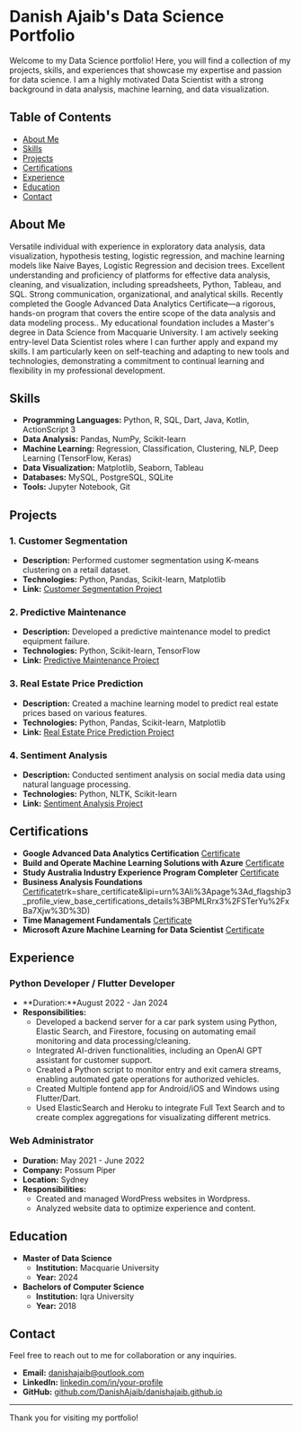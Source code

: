 # Danish Ajaib's Data Science Portfolio

Welcome to my Data Science portfolio! Here, you will find a collection of my projects, skills, and experiences that showcase my expertise and passion for data science. I am a highly motivated Data Scientist with a strong background in data analysis, machine learning, and data visualization.

## Table of Contents

- [About Me](#about-me)
- [Skills](#skills)
- [Projects](#projects)
- [Certifications](#certifications)
- [Experience](#experience)
- [Education](#education)
- [Contact](#contact)

## About Me

Versatile individual with experience in exploratory data analysis, data visualization, hypothesis testing, logistic regression, and machine learning models like Naive Bayes, Logistic Regression and decision trees. Excellent understanding and proficiency of platforms for effective data analysis, cleaning, and visualization, including spreadsheets, Python, Tableau, and SQL. Strong communication, organizational, and analytical skills. 
Recently completed the Google Advanced Data Analytics Certificate—a rigorous, hands-on program that covers the entire scope of the data analysis and data modeling process.. My educational foundation includes a Master's degree in Data Science from Macquarie University. I am actively seeking entry-level Data Scientist roles where I can further apply and expand my skills. I am particularly keen on self-teaching and adapting to new tools and technologies, demonstrating a commitment to continual learning and flexibility in my professional development.

## Skills

- **Programming Languages:** Python, R, SQL, Dart, Java, Kotlin, ActionScript 3
- **Data Analysis:** Pandas, NumPy, Scikit-learn
- **Machine Learning:** Regression, Classification, Clustering, NLP, Deep Learning (TensorFlow, Keras)
- **Data Visualization:** Matplotlib, Seaborn, Tableau
- **Databases:** MySQL, PostgreSQL, SQLite
- **Tools:** Jupyter Notebook, Git

## Projects

### 1. Customer Segmentation
- **Description:** Performed customer segmentation using K-means clustering on a retail dataset.
- **Technologies:** Python, Pandas, Scikit-learn, Matplotlib
- **Link:** [Customer Segmentation Project](https://github.com/username/customer-segmentation)

### 2. Predictive Maintenance
- **Description:** Developed a predictive maintenance model to predict equipment failure.
- **Technologies:** Python, Scikit-learn, TensorFlow
- **Link:** [Predictive Maintenance Project](https://github.com/username/predictive-maintenance)

### 3. Real Estate Price Prediction
- **Description:** Created a machine learning model to predict real estate prices based on various features.
- **Technologies:** Python, Pandas, Scikit-learn, Matplotlib
- **Link:** [Real Estate Price Prediction Project](https://github.com/username/real-estate-price-prediction)

### 4. Sentiment Analysis
- **Description:** Conducted sentiment analysis on social media data using natural language processing.
- **Technologies:** Python, NLTK, Scikit-learn
- **Link:** [Sentiment Analysis Project](https://github.com/username/sentiment-analysis)

## Certifications

- **Google Advanced Data Analytics Certification** [Certificate](https://www.coursera.org/account/accomplishments/specialization/LLZCWPL23U6R)
- **Build and Operate Machine Learning Solutions with Azure**  [Certificate](https://coursera.org/share/https://coursera.org/share/521bc1dce8b6ffb8b8ab6c0c8c90de13)
- **Study Australia Industry Experience Program Completer**  [Certificate](https://api.practera.com/achieve/user_achievements/assertion/d4r7junAW.json)
- **Business Analysis Foundations**  [Certificate](https://www.linkedin.com/learning/certificates/2bf0d93c2b32bbdf6a380f7baf0daca611c8be65bfe6015bea5638c592d466de)trk=share_certificate&lipi=urn%3Ali%3Apage%3Ad_flagship3_profile_view_base_certifications_details%3BPMLRrx3%2FSTerYu%2FxBa7Xjw%3D%3D)
- **Time Management Fundamentals**  [Certificate](https://www.linkedin.com/learning/certificates/d22bec6e4e60f5564ce73f486b70c7c6deae364d636362a2e15b59a0468f23c0?lipi=urn%3Ali%3Apage%3Ad_flagship3_profile_view_base_certifications_details%3BPMLRrx3%2FSTerYu%2FxBa7Xjw%3D%3D)
- **Microsoft Azure Machine Learning for Data Scientist**  [Certificate](https://coursera.org/share/695c787822b9ec8f7b0ed35a1a499f77)

## Experience

### Python Developer / Flutter Developer
- **Duration:**August 2022 - Jan 2024
- **Responsibilities:**
  - Developed a backend server for a car park system using Python, Elastic Search, and Firestore,
    focusing on automating email monitoring and data processing/cleaning.
  - Integrated AI-driven functionalities, including an OpenAI GPT assistant for customer support.
  - Created a Python script to monitor entry and exit camera streams, enabling automated gate operations for authorized
    vehicles.
  - Created Multiple fontend app for Android/iOS and Windows using Flutter/Dart.
  - Used ElasticSearch and Heroku to integrate Full Text Search and to create complex aggregations for visualizating different metrics.

  
### Web Administrator
- **Duration:** May 2021 - June 2022
- **Company:** Possum Piper
- **Location:** Sydney
- **Responsibilities:**
  - Created and managed WordPress websites in Wordpress.
  - Analyzed website data to optimize experience and content.
    
## Education

- **Master of Data Science**
  - **Institution:** Macquarie University
  - **Year:** 2024
- **Bachelors of Computer Science**
  - **Institution:** Iqra University
  - **Year:** 2018


## Contact

Feel free to reach out to me for collaboration or any inquiries.

- **Email:** [danishajaib@outlook.com](mailto:danishajaib@outlook.com)
- **LinkedIn:** [linkedin.com/in/your-profile](https://linkedin.com/in/your-profile)
- **GitHub:** [github.com/DanishAjaib/danishajaib.github.io](https://github.com/DanishAjaib/danishajaib.github.io)

---

Thank you for visiting my portfolio!
